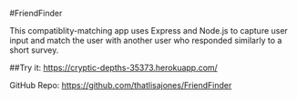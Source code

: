 #FriendFinder

This compatiblity-matching app uses Express and Node.js to capture user input and match the user with another user who responded similarly to a short survey.

##Try it: https://cryptic-depths-35373.herokuapp.com/

GitHub Repo: https://github.com/thatlisajones/FriendFinder